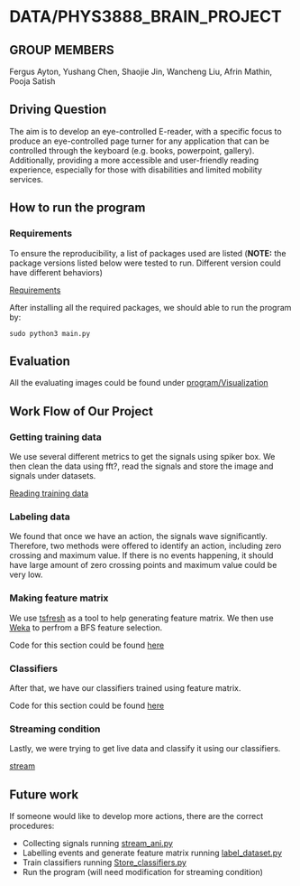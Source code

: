 # DATA/PHYS3888_BRAIN_PROJECT

## GROUP MEMBERS
Fergus Ayton, Yushang Chen, Shaojie Jin, Wancheng Liu, Afrin Mathin, Pooja Satish

## Driving Question
The aim is to develop an eye-controlled E-reader, with a specific focus to produce an eye-controlled page turner for any application that can be controlled through the keyboard (e.g. books, powerpoint, gallery). Additionally, providing a more accessible and user-friendly reading experience, especially for those with disabilities and limited mobility services.

## How to run the program

### Requirements

To ensure the reproducibility, a list of packages used are listed (**NOTE:** the package versions listed below were tested to run. Different version could have different behaviors)

[Requirements](https://github.sydney.edu.au/yche7179/DATA3888_BRAIN4/blob/code_cleanup/program/requirements.txt)

After installing all the required packages, we should able to run the program by:


```shell
sudo python3 main.py
```

## Evaluation
All the evaluating images could be found under [program/Visualization](https://github.sydney.edu.au/yche7179/DATA-PHYS3888_BRAIN4/tree/code_cleanup/program/Visualization)


## Work Flow of Our Project

### Getting training data
We use several different metrics to get the signals using spiker box. We then clean the data using fft?, read the signals and store the image and signals under datasets.

[Reading training data](https://github.sydney.edu.au/yche7179/DATA3888_BRAIN4/blob/code_cleanup/program/Preparation/stream_ani.py)


### Labeling data
We found that once we have an action, the signals wave significantly. Therefore, two methods were offered to identify an action, including zero crossing and maximum value. If there is no events happening, it should have large amount of zero crossing points and maximum value could be very low.


### Making feature matrix
We use [tsfresh](https://tsfresh.readthedocs.io/en/latest/) as a tool to help generating feature matrix. We then use [Weka](https://www.weka.io/) to perfrom a BFS feature selection. 

Code for this section could be found [here](https://github.sydney.edu.au/yche7179/DATA3888_BRAIN4/blob/code_cleanup/program/Preparation/label_dataset.py)

### Classifiers
After that, we have our classifiers trained using feature matrix.

Code for this section could be found [here](https://github.sydney.edu.au/yche7179/DATA3888_BRAIN4/blob/code_cleanup/program/Preparation/Store_classifiers.py)

### Streaming condition
Lastly, we were trying to get live data and classify it using our classifiers.

[stream](https://github.sydney.edu.au/yche7179/DATA3888_BRAIN4/blob/code_cleanup/program/stream.py)

## Future work

If someone would like to develop more actions, there are the correct procedures:
- Collecting signals running [stream_ani.py](https://github.sydney.edu.au/yche7179/DATA3888_BRAIN4/blob/code_cleanup/program/Preparation/stream_ani.py)
- Labelling events and generate feature matrix running [label_dataset.py](https://github.sydney.edu.au/yche7179/DATA3888_BRAIN4/blob/code_cleanup/program/Preparation/label_dataset.py)
- Train classifiers running [Store_classifiers.py](https://github.sydney.edu.au/yche7179/DATA3888_BRAIN4/blob/code_cleanup/program/Preparation/Store_classifiers.py)
- Run the program (will need modification for streaming condition)

